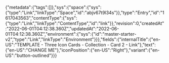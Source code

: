 {"metadata":{"tags":[]},"sys":{"space":{"sys":{"type":"Link","linkType":"Space","id":"abjv67t9l34s"}},"type":"Entry","id":"1617043563","contentType":{"sys":{"type":"Link","linkType":"ContentType","id":"link"}},"revision":0,"createdAt":"2022-06-01T04:12:38.360Z","updatedAt":"2022-06-01T04:12:38.360Z","environment":{"sys":{"id":"master-starter-v2","type":"Link","linkType":"Environment"}}},"fields":{"internalTitle":{"en-US":"TEMPLATE - Three Icon Cards - Collection - Card 2 - Link"},"text":{"en-US":"CHANGE ME"},"iconPosition":{"en-US":"Right"},"variant":{"en-US":"button-outlined"}}}